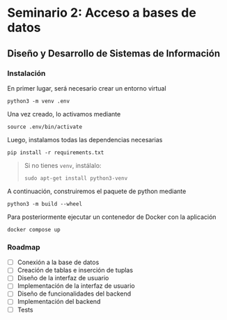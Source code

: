# Seminario 2: Acceso a bases de datos

## Diseño y Desarrollo de Sistemas de Información

### Instalación

En primer lugar, será necesario crear un entorno virtual

```
python3 -m venv .env
```

Una vez creado, lo activamos mediante

```
source .env/bin/activate
```

Luego, instalamos todas las dependencias necesarias

```
pip install -r requirements.txt
```

> Si no tienes `venv`, instálalo:
>
> ```
> sudo apt-get install python3-venv
> ```

A continuación, construiremos el paquete de python mediante

```
python3 -m build --wheel
```

Para posteriormente ejecutar un contenedor de Docker con la aplicación 


```
docker compose up
```

### Roadmap

- [ ] Conexión a la base de datos
- [ ] Creación de tablas e inserción de tuplas
- [ ] Diseño de la interfaz de usuario
- [ ] Implementación de la interfaz de usuario
- [ ] Diseño de funcionalidades del backend
- [ ] Implementación del backend
- [ ] Tests
